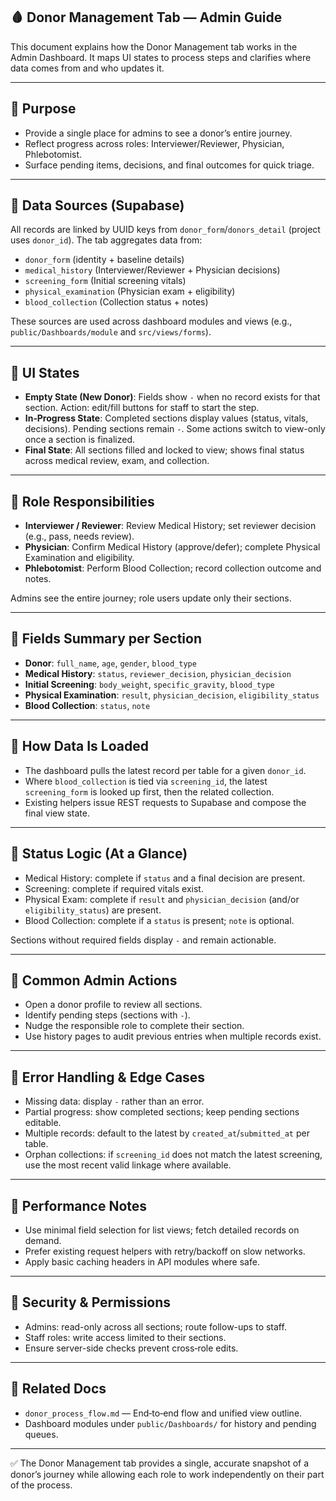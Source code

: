 ## 🩸 Donor Management Tab — Admin Guide

This document explains how the Donor Management tab works in the Admin Dashboard. It maps UI states to process steps and clarifies where data comes from and who updates it.

---

## 🔹 Purpose
- Provide a single place for admins to see a donor’s entire journey.
- Reflect progress across roles: Interviewer/Reviewer, Physician, Phlebotomist.
- Surface pending items, decisions, and final outcomes for quick triage.

---

## 🔹 Data Sources (Supabase)
All records are linked by UUID keys from `donor_form`/`donors_detail` (project uses `donor_id`). The tab aggregates data from:
- `donor_form` (identity + baseline details)
- `medical_history` (Interviewer/Reviewer + Physician decisions)
- `screening_form` (Initial screening vitals)
- `physical_examination` (Physician exam + eligibility)
- `blood_collection` (Collection status + notes)

These sources are used across dashboard modules and views (e.g., `public/Dashboards/module` and `src/views/forms`).

---

## 🔹 UI States
- **Empty State (New Donor)**: Fields show `-` when no record exists for that section. Action: edit/fill buttons for staff to start the step.
- **In‑Progress State**: Completed sections display values (status, vitals, decisions). Pending sections remain `-`. Some actions switch to view-only once a section is finalized.
- **Final State**: All sections filled and locked to view; shows final status across medical review, exam, and collection.

---

## 🔹 Role Responsibilities
- **Interviewer / Reviewer**: Review Medical History; set reviewer decision (e.g., pass, needs review).
- **Physician**: Confirm Medical History (approve/defer); complete Physical Examination and eligibility.
- **Phlebotomist**: Perform Blood Collection; record collection outcome and notes.

Admins see the entire journey; role users update only their sections.

---

## 🔹 Fields Summary per Section
- **Donor**: `full_name`, `age`, `gender`, `blood_type`
- **Medical History**: `status`, `reviewer_decision`, `physician_decision`
- **Initial Screening**: `body_weight`, `specific_gravity`, `blood_type`
- **Physical Examination**: `result`, `physician_decision`, `eligibility_status`
- **Blood Collection**: `status`, `note`

---

## 🔹 How Data Is Loaded
- The dashboard pulls the latest record per table for a given `donor_id`.
- Where `blood_collection` is tied via `screening_id`, the latest `screening_form` is looked up first, then the related collection.
- Existing helpers issue REST requests to Supabase and compose the final view state.

---

## 🔹 Status Logic (At a Glance)
- Medical History: complete if `status` and a final decision are present.
- Screening: complete if required vitals exist.
- Physical Exam: complete if `result` and `physician_decision` (and/or `eligibility_status`) are present.
- Blood Collection: complete if a `status` is present; `note` is optional.

Sections without required fields display `-` and remain actionable.

---

## 🔹 Common Admin Actions
- Open a donor profile to review all sections.
- Identify pending steps (sections with `-`).
- Nudge the responsible role to complete their section.
- Use history pages to audit previous entries when multiple records exist.

---

## 🔹 Error Handling & Edge Cases
- Missing data: display `-` rather than an error.
- Partial progress: show completed sections; keep pending sections editable.
- Multiple records: default to the latest by `created_at`/`submitted_at` per table.
- Orphan collections: if `screening_id` does not match the latest screening, use the most recent valid linkage where available.

---

## 🔹 Performance Notes
- Use minimal field selection for list views; fetch detailed records on demand.
- Prefer existing request helpers with retry/backoff on slow networks.
- Apply basic caching headers in API modules where safe.

---

## 🔹 Security & Permissions
- Admins: read-only across all sections; route follow-ups to staff.
- Staff roles: write access limited to their sections.
- Ensure server-side checks prevent cross‑role edits.

---

## 🔹 Related Docs
- `donor_process_flow.md` — End‑to‑end flow and unified view outline.
- Dashboard modules under `public/Dashboards/` for history and pending queues.

---

✅ The Donor Management tab provides a single, accurate snapshot of a donor’s journey while allowing each role to work independently on their part of the process.
